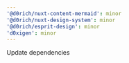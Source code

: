```yaml
---
'@d0rich/nuxt-content-mermaid': minor
'@d0rich/nuxt-design-system': minor
'@d0rich/esprit-design': minor
'd0xigen': minor
---
```


Update dependencies
